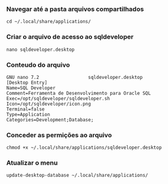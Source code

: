 ### Navegar até a pasta arquivos compartilhados
```
cd ~/.local/share/applications/
```
### Criar o arquivo de acesso ao sqldeveloper
```
nano sqldeveloper.desktop
```

### Conteudo do arquivo
```
GNU nano 7.2                  sqldeveloper.desktop                            
[Desktop Entry]
Name=SQL Developer
Comment=Ferramenta de Desenvolvimento para Oracle SQL
Exec=/opt/sqldeveloper/sqldeveloper.sh
Icon=/opt/sqldeveloper/icon.png
Terminal=false
Type=Application
Categories=Development;Database;
```

### Conceder as permições ao arquivo
```
chmod +x ~/.local/share/applications/sqldeveloper.desktop
```

### Atualizar o menu
```
update-desktop-database ~/.local/share/applications/
```

